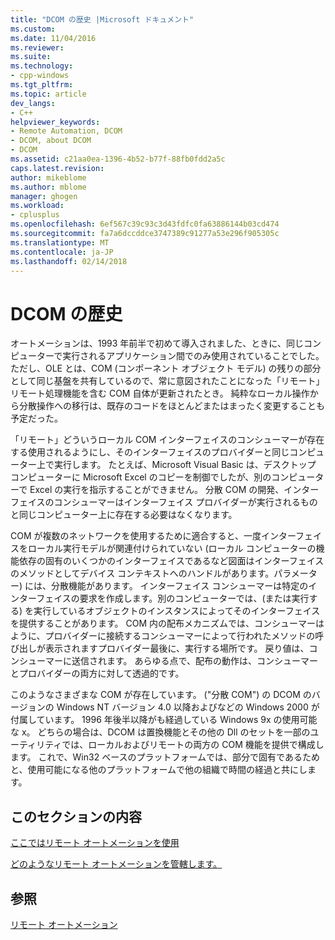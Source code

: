 ```yaml
---
title: "DCOM の歴史 |Microsoft ドキュメント"
ms.custom: 
ms.date: 11/04/2016
ms.reviewer: 
ms.suite: 
ms.technology:
- cpp-windows
ms.tgt_pltfrm: 
ms.topic: article
dev_langs:
- C++
helpviewer_keywords:
- Remote Automation, DCOM
- DCOM, about DCOM
- DCOM
ms.assetid: c21aa0ea-1396-4b52-b77f-88fb0fdd2a5c
caps.latest.revision: 
author: mikeblome
ms.author: mblome
manager: ghogen
ms.workload:
- cplusplus
ms.openlocfilehash: 6ef567c39c93c3d43fdfc0fa63886144b03cd474
ms.sourcegitcommit: fa7a6dccddce3747389c91277a53e296f905305c
ms.translationtype: MT
ms.contentlocale: ja-JP
ms.lasthandoff: 02/14/2018
---
```

# <a name="history-of-dcom"></a>DCOM の歴史
オートメーションは、1993 年前半で初めて導入されました、ときに、同じコンピューターで実行されるアプリケーション間でのみ使用されていることでした。 ただし、OLE とは、COM (コンポーネント オブジェクト モデル) の残りの部分として同じ基盤を共有しているので、常に意図されたことになった「リモート」リモート処理機能を含む COM 自体が更新されたとき。 純粋なローカル操作から分散操作への移行は、既存のコードをほとんどまたはまったく変更することも予定だった。  
  
 「リモート」どういうローカル COM インターフェイスのコンシューマーが存在する使用されるようにし、そのインターフェイスのプロバイダーと同じコンピューター上で実行します。 たとえば、Microsoft Visual Basic は、デスクトップ コンピューターに Microsoft Excel のコピーを制御でしたが、別のコンピューターで Excel の実行を指示することができません。 分散 COM の開発、インターフェイスのコンシューマーはインターフェイス プロバイダーが実行されるものと同じコンピューター上に存在する必要はなくなります。  
  
 COM が複数のネットワークを使用するために適合すると、一度インターフェイスをローカル実行モデルが関連付けられていない (ローカル コンピューターの機能依存の固有のいくつかのインターフェイスであるなど図面はインターフェイスのメソッドとしてデバイス コンテキストへのハンドルがあります。パラメーター) には、分散機能があります。 インターフェイス コンシューマーは特定のインターフェイスの要求を作成します。別のコンピューターでは、(または実行する) を実行しているオブジェクトのインスタンスによってそのインターフェイスを提供することがあります。 COM 内の配布メカニズムでは、コンシューマーはように、プロバイダーに接続するコンシューマーによって行われたメソッドの呼び出しが表示されますプロバイダー最後に、実行する場所です。 戻り値は、コンシューマーに送信されます。 あらゆる点で、配布の動作は、コンシューマーとプロバイダーの両方に対して透過的です。  
  
 このようなさまざまな COM が存在しています。 ("分散 COM") の DCOM のバージョンの Windows NT バージョン 4.0 以降およびなどの Windows 2000 が付属しています。 1996 年後半以降がも経過している Windows 9x の使用可能な x。 どちらの場合は、DCOM は置換機能とその他の Dll のセットを一部のユーティリティでは、ローカルおよびリモートの両方の COM 機能を提供で構成します。 これで、Win32 ベースのプラットフォームでは、部分で固有であるためと、使用可能になる他のプラットフォームで他の組織で時間の経過と共にします。  
  
## <a name="in-this-section"></a>このセクションの内容  
 [ここではリモート オートメーションを使用](where-does-remote-automation-fit-in-q.md)  
  
 [どのようなリモート オートメーションを管轄します。](what-does-remote-automation-provide-q.md)  
  
## <a name="see-also"></a>参照  
 [リモート オートメーション](../mfc/remote-automation.md)
